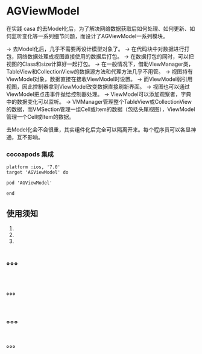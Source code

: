 # AGViewModel
在实践 casa 的去Model化后，为了解决网络数据获取后如何处理、如何更新、如何监听变化等一系列细节问题，而设计了AGViewModel一系列模块。

-> 去Model化后，几乎不需要再设计模型对象了。
-> 在代码块中对数据进行打包，网络数据处理成视图直接使用的数据后打包。
-> 在数据打包的同时，可以把视图的Class和size计算好一起打包。
-> 在一般情况下，借助ViewManager类，TableView和CollectionView的数据源方法和代理方法几乎不用管。
-> 视图持有ViewModel对象，数据直接在接收ViewModel时设置。
-> 而ViewModel弱引用视图，因此控制器拿到ViewModel改变数据直接刷新界面。
-> 视图也可以通过ViewModel把点击事件抛给控制器处理。
-> ViewModel可以添加观察者，字典中的数据变化可以监听。
-> VMManager管理整个TableView或CollectionView的数据，而VMSection管理一组Cell或Item的数据（包括头尾视图），ViewModel管理一个Cell或Item的数据。

去Model化会不会很重，其实组件化后完全可以隔离开来。每个程序员可以各显神通，互不影响。

### cocoapods 集成
```
platform :ios, '7.0'
target 'AGViewModel' do

pod 'AGViewModel'

end
```
## 使用须知
 1. 
 
 2. 
 
 3. 


## 。。。
```objective-c



```
### 。。。
```objective-c

```

## 。。。
```objective-c


```
### 。。。
```objective-c


```

